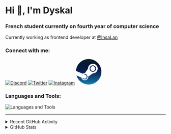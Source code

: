 # Hi 👋, I'm Dyskal

### French student currently on fourth year of computer science

Currently working as frontend developer at [@InsaLan](https://github.com/InsaLan)

### Connect with me:

[![Discord](https://skillicons.dev/icons?i=discord "@dyskal")](https://discordapp.com/users/200586202997325824)
[![Twitter](https://skillicons.dev/icons?i=twitter "@dyskal")](https://twitter.com/dyskal)
[![Instagram](https://skillicons.dev/icons?i=instagram "@dyskal")](https://instagram.com/dyskal)
[![Steam](./images/steam.svg "dyskal")](https://steamcommunity.com/id/dyskal/)

### Languages and Tools:
![Languages and Tools](https://skillicons.dev/icons?i=java,kotlin,spring,js,ts,vue,idea,linux,git&perline=3)

---

<details>
<summary>Recent GitHub Activity</summary>

<!--START_SECTION:activity-->


1. ❗ Opened issue [#5](https://github.com/DaBluLite/css-snippets/issues/5) in [DaBluLite/css-snippets](https://github.com/DaBluLite/css-snippets)
2. ❗ Opened issue [#13](https://github.com/sinclairzx81/typebox-workbench/issues/13) in [sinclairzx81/typebox-workbench](https://github.com/sinclairzx81/typebox-workbench)
3. 🗣 Commented on [#108](https://github.com/InsaLan/frontend-insalan.fr/pull/108#issuecomment-1973023512) in [InsaLan/frontend-insalan.fr](https://github.com/InsaLan/frontend-insalan.fr)
4. 💪 Opened PR [#96](https://github.com/InsaLan/frontend-insalan.fr/pull/96) in [InsaLan/frontend-insalan.fr](https://github.com/InsaLan/frontend-insalan.fr)
5. 🗣 Commented on [#390](https://github.com/gruhn/vue-qrcode-reader/issues/390#issuecomment-1937257079) in [gruhn/vue-qrcode-reader](https://github.com/gruhn/vue-qrcode-reader)
5. 🎉 Merged PR [#16](https://github.com/Dyskal/DiscordRP/pull/16) in [Dyskal/DiscordRP](https://github.com/Dyskal/DiscordRP)
6. 🎉 Merged PR [#17](https://github.com/Dyskal/TwitchPlayerOpener/pull/17) in [Dyskal/TwitchPlayerOpener](https://github.com/Dyskal/TwitchPlayerOpener)

<!--END_SECTION:activity-->

</details>

<details>
<summary>GitHub Stats</summary>

![GitHub Stats](https://github-readme-stats.vercel.app/api/top-langs?username=dyskal&show_icons=true&locale=en&layout=compact&card_width=445&langs_count=10&hide_borders=true)
![GitHub Stats](https://github-readme-stats.vercel.app/api?username=dyskal&show_icons=true&locale=en&include_all_commits=true&hide_borders=true)
</details>

